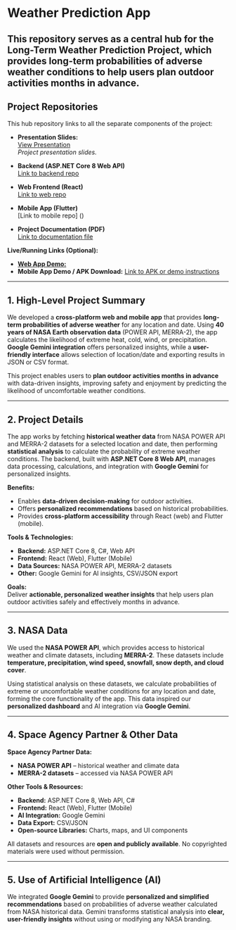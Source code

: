 # Weather Prediction App

This repository serves as a **central hub** for the Long-Term Weather Prediction Project, which provides long-term probabilities of adverse weather conditions to help users plan outdoor activities months in advance.  
---

## **Project Repositories**

This hub repository links to all the separate components of the project:

- **Presentation Slides:**  
  [View Presentation](https://my.visme.co/view/op6dvdwy-outdoor-weather-planning-presentation)  
  *Project presentation slides.*

- **Backend (ASP.NET Core 8 Web API)**  
  [Link to backend repo](https://github.com/Mohamed-ALQarram/WeatherPrediction)

- **Web Frontend (React)**  
  [Link to web repo](https://github.com/Mohamed-ALQarram/WeatherPredictionUI)

- **Mobile App (Flutter)**  
  [Link to mobile repo] ()

- **Project Documentation (PDF)**  
  [Link to documentation file](https://drive.google.com/file/d/1MQxh7OygXr_wl-axgEimV0d9mpJtXTVt/view?usp=drive_link)

**Live/Running Links (Optional):**  
- [**Web App Demo:**](https://weather-prediction-ui.vercel.app/)  
- **Mobile App Demo / APK Download:** [Link to APK or demo instructions]()

---


## **1. High-Level Project Summary**

We developed a **cross-platform web and mobile app** that provides **long-term probabilities of adverse weather** for any location and date. Using **40 years of NASA Earth observation data** (POWER API, MERRA-2), the app calculates the likelihood of extreme heat, cold, wind, or precipitation. **Google Gemini integration** offers personalized insights, while a **user-friendly interface** allows selection of location/date and exporting results in JSON or CSV format.  

This project enables users to **plan outdoor activities months in advance** with data-driven insights, improving safety and enjoyment by predicting the likelihood of uncomfortable weather conditions.  

---

## **2. Project Details**

The app works by fetching **historical weather data** from NASA POWER API and MERRA-2 datasets for a selected location and date, then performing **statistical analysis** to calculate the probability of extreme weather conditions. The backend, built with **ASP.NET Core 8 Web API**, manages data processing, calculations, and integration with **Google Gemini** for personalized insights.  

**Benefits:**  
- Enables **data-driven decision-making** for outdoor activities.  
- Offers **personalized recommendations** based on historical probabilities.  
- Provides **cross-platform accessibility** through React (web) and Flutter (mobile).  

**Tools & Technologies:**  
- **Backend:** ASP.NET Core 8, C#, Web API  
- **Frontend:** React (Web), Flutter (Mobile)  
- **Data Sources:** NASA POWER API, MERRA-2 datasets  
- **Other:** Google Gemini for AI insights, CSV/JSON export  

**Goals:**  
Deliver **actionable, personalized weather insights** that help users plan outdoor activities safely and effectively months in advance.  

---

## **3. NASA Data**

We used the **NASA POWER API**, which provides access to historical weather and climate datasets, including **MERRA-2**. These datasets include **temperature, precipitation, wind speed, snowfall, snow depth, and cloud cover**.  

Using statistical analysis on these datasets, we calculate probabilities of extreme or uncomfortable weather conditions for any location and date, forming the core functionality of the app. This data inspired our **personalized dashboard** and AI integration via **Google Gemini**.  

---

## **4. Space Agency Partner & Other Data**

**Space Agency Partner Data:**  
- **NASA POWER API** – historical weather and climate data  
- **MERRA-2 datasets** – accessed via NASA POWER API  

**Other Tools & Resources:**  
- **Backend:** ASP.NET Core 8, Web API, C#  
- **Frontend:** React (Web), Flutter (Mobile)  
- **AI Integration:** Google Gemini  
- **Data Export:** CSV/JSON  
- **Open-source Libraries:** Charts, maps, and UI components  

All datasets and resources are **open and publicly available**. No copyrighted materials were used without permission.  

---

## **5. Use of Artificial Intelligence (AI)**

We integrated **Google Gemini** to provide **personalized and simplified recommendations** based on probabilities of adverse weather calculated from NASA historical data. Gemini transforms statistical analysis into **clear, user-friendly insights** without using or modifying any NASA branding.  

